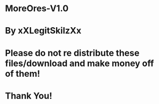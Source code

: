 # MoreOres-V1.0
# By xXLegitSkilzXx
# Please do not re distribute these files/download and make money off of them!
#
# Thank You!
